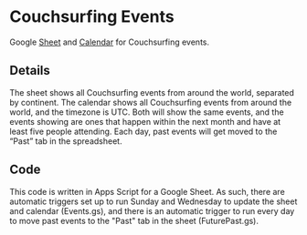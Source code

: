 # Couchsurfing Events
Google [Sheet](tinyurl.com/couchsurfingevents) and [Calendar](tinyurl.com/cseventscal) for Couchsurfing events.

## Details
The sheet shows all Couchsurfing events from around the world, separated by continent. The calendar shows all Couchsurfing events from around the world, and the timezone is UTC. Both will show the same events, and the events showing are ones that happen within the next month and have at least five people attending. Each day, past events will get moved to the “Past” tab in the spreadsheet.

## Code
This code is written in Apps Script for a Google Sheet. As such, there are automatic triggers set up to run Sunday and Wednesday to update the sheet and calendar (Events.gs), and there is an automatic trigger to run every day to move past events to the "Past" tab in the sheet (FuturePast.gs).
